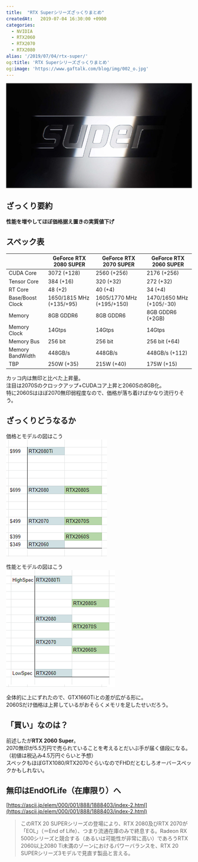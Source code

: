 ```yaml
---
title:  "RTX Superシリーズざっくりまとめ"
createdAt:   2019-07-04 16:30:00 +0900
categories: 
  - NVIDIA
  - RTX2060
  - RTX2070
  - RTX2080
alias: '/2019/07/04/rtx-super/'
og:title: 'RTX Superシリーズざっくりまとめ'
og:image: 'https://www.gaftalk.com/blog/img/002_o.jpg'
---
```


![](/blog/img/002_o.jpg)

## ざっくり要約

**性能を増やしてほぼ価格据え置きの実質値下げ**

## スペック表

|                  | GeForce RTX 2080 SUPER   | GeForce RTX 2070 SUPER    | GeForce RTX 2060 SUPER   |
|------------------|--------------------------|---------------------------|--------------------------|
| CUDA Core        | 3072 (+128)              | 2560 (+256)               | 2176 (+256)              |
| Tensor Core      | 384 (+16)                | 320 (+32)                 | 272 (+32)                |
| RT Core          | 48 (+2)                  | 40 (+4)                   | 34 (+4)                  |
| Base/Boost Clock | 1650/1815 MHz (+135/+95) | 1605/1770 MHz (+195/+150) | 1470/1650 MHz (+105/-30) |
| Memory           | 8GB GDDR6                | 8GB GDDR6                 | 8GB GDDR6 (+2GB)         |
| Memory Clock     | 14Gtps                   | 14Gtps                    | 14Gtps                   |
| Memory Bus       | 256 bit                  | 256 bit                   | 256 bit (+64)            |
| Memory BandWidth | 448GB/s                  | 448GB/s                   | 448GB/s (+112)           |
| TBP              | 250W (+35)               | 215W (+40)                | 175W (+15)               |

カッコ内は無印と比べた上昇量。  
注目は2070Sのクロックアップ+CUDAコア上昇と2060Sの8GB化。  
特に2060Sはほぼ2070無印弱程度なので、価格が落ち着けばかなり流行りそう。

## ざっくりどうなるか

価格とモデルの図はこう  
![](/blog/img/value.png)

性能とモデルの図はこう  
![](/blog/img/spec.png)

全体的に上にずれたので、GTX1660Tiとの差が広がる形に。  
2060Sだけ価格は上昇しているがおそらくメモリを足したせいだろう。

## 「買い」なのは？
前述したが**RTX 2060 Super**。  
2070無印が5.5万円で売られていることを考えるとだいぶ手が届く値段になる。（初値は税込み4.5万円ぐらいと予想）  
スペックもほぼGTX1080/RTX2070ぐらいなのでFHDだとむしろオーバースペックかもしれない。

## 無印はEndOfLife（在庫限り）へ

[https://ascii.jp/elem/000/001/888/1888403/index-2.html](https://ascii.jp/elem/000/001/888/1888403/index-2.html)
> このRTX 20 SUPERシリーズの登場により、RTX 2080及びRTX 2070が「EOL」（＝End of Life）、つまり流通在庫のみで終息する。Radeon RX 5000シリーズと競合する（あるいは可能性が非常に高い）であろうRTX 2060以上2080 Ti未満のゾーンにおけるパワーバランスを、RTX 20 SUPERシリーズ3モデルで見直す製品と言える。